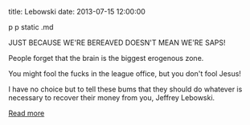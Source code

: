 title: Lebowski 
date: 2013-07-15 12:00:00

p p static .md

JUST BECAUSE WE'RE BEREAVED DOESN'T MEAN WE'RE SAPS! 

 People forget that the brain is the biggest erogenous zone. 
 
 
 You might fool the fucks in the league office, but you don't fool Jesus!
 
 I have no choice but to tell these bums that they should do whatever is necessary to recover their money from you, Jeffrey Lebowski. 

[Read more](http://www.lebowskiipsum.com/)
